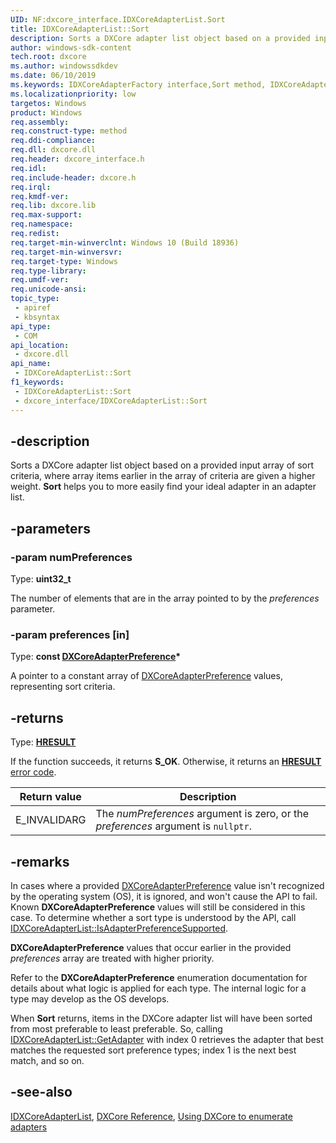 ```yaml
---
UID: NF:dxcore_interface.IDXCoreAdapterList.Sort
title: IDXCoreAdapterList::Sort
description: Sorts a DXCore adapter list object based on a provided input array of sort criteria.
author: windows-sdk-content
tech.root: dxcore
ms.author: windowssdkdev
ms.date: 06/10/2019
ms.keywords: IDXCoreAdapterFactory interface,Sort method, IDXCoreAdapterFactory.Sort, IDXCoreAdapterFactory::Sort, Sort, Sort method, Sort method,IDXCoreAdapterFactory interface, dxcore/IDXCoreAdapterFactory::Sort, dxcore_interface.idxcoreadapterfactory_sort
ms.localizationpriority: low
targetos: Windows
product: Windows
req.assembly: 
req.construct-type: method
req.ddi-compliance: 
req.dll: dxcore.dll
req.header: dxcore_interface.h
req.idl: 
req.include-header: dxcore.h
req.irql: 
req.kmdf-ver: 
req.lib: dxcore.lib
req.max-support: 
req.namespace: 
req.redist: 
req.target-min-winverclnt: Windows 10 (Build 18936)
req.target-min-winversvr: 
req.target-type: Windows
req.type-library: 
req.umdf-ver: 
req.unicode-ansi: 
topic_type:
 - apiref
 - kbsyntax
api_type:
 - COM
api_location:
 - dxcore.dll
api_name:
 - IDXCoreAdapterList::Sort
f1_keywords:
 - IDXCoreAdapterList::Sort
 - dxcore_interface/IDXCoreAdapterList::Sort
---
```


## -description

Sorts a DXCore adapter list object based on a provided input array of sort criteria, where array items earlier in the array of criteria are given a higher weight. **Sort** helps you to more easily find your ideal adapter in an adapter list.

## -parameters

### -param numPreferences

Type: **uint32_t**

The number of elements that are in the array pointed to by the *preferences* parameter.

### -param preferences [in]

Type: **const [DXCoreAdapterPreference](/windows/win32/api/dxcore_interface/ne-dxcore_interface-dxcoreadapterpreference)\***

A pointer to a constant array of [DXCoreAdapterPreference](/windows/win32/api/dxcore_interface/ne-dxcore_interface-dxcoreadapterpreference) values, representing sort criteria.

## -returns

Type: **[HRESULT](/windows/win32/com/structure-of-com-error-codes)**

If the function succeeds, it returns **S_OK**. Otherwise, it returns an [**HRESULT**](/windows/win32/com/structure-of-com-error-codes) [error code](/windows/win32/com/com-error-codes-10).

|Return value|Description|
|-|-|
|E_INVALIDARG|The *numPreferences* argument is zero, or the *preferences* argument is `nullptr`.|

## -remarks

In cases where a provided [DXCoreAdapterPreference](/windows/win32/api/dxcore_interface/ne-dxcore_interface-dxcoreadapterpreference) value isn't recognized by the operating system (OS), it is ignored, and won't cause the API to fail. Known **DXCoreAdapterPreference** values will still be considered in this case. To determine whether a sort type is understood by the API, call [IDXCoreAdapterList::IsAdapterPreferenceSupported](/windows/win32/api/dxcore_interface/nf-dxcore_interface-idxcoreadapterlist-isadapterpreferencesupported).

**DXCoreAdapterPreference** values that occur earlier in the provided *preferences* array are treated with higher priority. 

Refer to the **DXCoreAdapterPreference** enumeration documentation for details about what logic is applied for each type. The internal logic for a type may develop as the OS develops.

When **Sort** returns, items in the DXCore adapter list will have been sorted from most preferable to least preferable. So, calling [IDXCoreAdapterList::GetAdapter](/windows/win32/api/dxcore_interface/nf-dxcore_interface-idxcoreadapterlist-getadapter) with index 0 retrieves the adapter that best matches the requested sort preference types; index 1 is the next best match, and so on.

## -see-also

[IDXCoreAdapterList](/windows/win32/api/dxcore_interface/nn-dxcore_interface-idxcoreadapterlist), [DXCore Reference](/windows/win32/dxcore/dxcore-reference), [Using DXCore to enumerate adapters](/windows/win32/dxcore/dxcore-enum-adapters)

